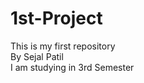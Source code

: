 # 1st-Project
This is my first repository 
<br>
By Sejal Patil 
<br>
I am studying in 3rd Semester 

